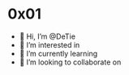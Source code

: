 # 0x01
- 👋 Hi, I’m @DeTie
- 👀 I’m interested in 
- 🌱 I’m currently learning 
- 💞️ I’m looking to collaborate on 


